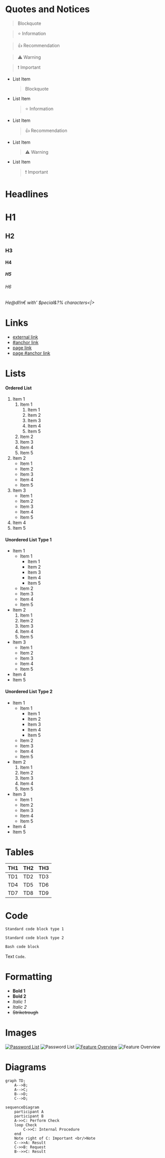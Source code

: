 # Quotes and Notices
> Blockquote

> :star: Information

> :thumbsup: Recommendation

> :warning: Warning

> :exclamation: Important

* List Item
  > Blockquote
* List Item
  > :star: Information
* List Item
  > :thumbsup: Recommendation
* List Item
  > :warning: Warning
* List Item
  > :exclamation: Important


# Headlines
# H1
## H2
### H3
#### H4
##### H5
###### H6

###### He@dl!n€ with' $pecial&?% characters<|>


# Links
* [external link](https://example.com)
* [#anchor link](#h1)
* [page link](Settings)
* [page #anchor link](Settings#advanced-settings)


# Lists
#### Ordered List
1. Item 1
    1. Item 1
        1. Item 1
        2. Item 2
        3. Item 3
        4. Item 4
        5. Item 5
    2. Item 2
    3. Item 3
    4. Item 4
    5. Item 5
2. Item 2
    * Item 1
    * Item 2
    * Item 3
    * Item 4
    * Item 5
3. Item 3
    - Item 1
    - Item 2
    - Item 3
    - Item 4
    - Item 5
4. Item 4
5. Item 5



#### Unordered List Type 1
* Item 1
    * Item 1
        * Item 1
        * Item 2
        * Item 3
        * Item 4
        * Item 5
    * Item 2
    * Item 3
    * Item 4
    * Item 5
* Item 2
    1. Item 1
    2. Item 2
    3. Item 3
    4. Item 4
    5. Item 5
* Item 3
    - Item 1
    - Item 2
    - Item 3
    - Item 4
    - Item 5
* Item 4
* Item 5



#### Unordered List Type 2
- Item 1
    - Item 1
        - Item 1
        - Item 2
        - Item 3
        - Item 4
        - Item 5
    - Item 2
    - Item 3
    - Item 4
    - Item 5
- Item 2
    1. Item 1
    2. Item 2
    3. Item 3
    4. Item 4
    5. Item 5
- Item 3
    * Item 1
    * Item 2
    * Item 3
    * Item 4
    * Item 5
- Item 4
- Item 5


# Tables
| TH1 | TH2 | TH3 |
| --- | --- | --- |
| TD1 | TD2 | TD3 |
| TD4 | TD5 | TD6 |
| TD7 | TD8 | TD9 |

# Code
```
Standard code block type 1
```

~~~
Standard code block type 2
~~~


```bash
Bash code block
```

Text `Code`.


# Formatting
* **Bold 1**
* __Bold 2__
* _Italic 1_
* *Italic 2*
* ~~Striketrough~~

# Images
[![Password List](./_files/_previews/main-section.jpg)](./_files/main-section.png)
![Password List](./_files/_previews/main-section.jpg)
[![Feature Overview](../_files/Gallery/_previews/feature-overview.gif)](../_files/Gallery/feature-overview.mp4)
![Feature Overview](../_files/Gallery/_previews/feature-overview.gif)

# Diagrams
```mermaid
graph TD;
    A-->B;
    A-->C;
    B-->D;
    C-->D;
```
```mermaid
sequenceDiagram
    participant A
    participant B
    A->>C: Perform Check
    loop Check
        C->>C: Internal Procedure
    end
    Note right of C: Important <br/>Note
    C-->>A: Result
    C->>B: Request
    B-->>C: Result
```
